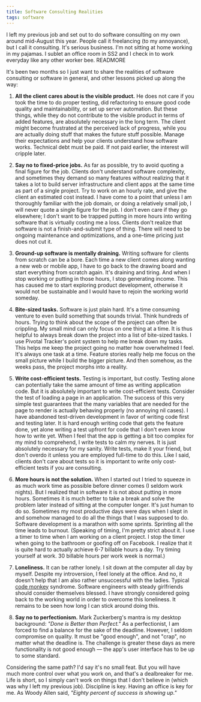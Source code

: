 ```yaml
---
title: Software Consulting Realities
tags: software
---
```


I left my previous job and set out to do software consulting on my own around mid-August this year.
People call it freelancing (to my annoyance), but I call it consulting. It's serious business. I'm not sitting at home working in my pajamas.
I sublet an office room in SS2 and I check in to work everyday like any other worker bee.
READMORE

It's been two months so I just want to share the realities of software consulting or software in general, and other lessons picked up along the way:

1. **All the client cares about is the visible product.** He does not care if you took the time to do proper
testing, did refactoring to ensure good code quality and maintainability, or set up server automation. But these things, while they do not
contribute to the visible product in terms of added features, are absolutely necessary in the long term. The client
might become frustrated at the perceived lack of progress, while you are actually doing stuff that makes the future stuff possible.
Manage their expectations and help your clients understand how software works. Technical debt must be paid. If not paid earlier, the interest will cripple later.

2. **Say no to fixed-price jobs.** As far as possible, try to avoid quoting a final figure for the job. Clients don't understand
software complexity, and sometimes they demand so many features without realizing that it takes a lot to build server infrastructure
and client apps at the same time as part of a single project. Try to work on an hourly rate, and give the client an estimated cost instead. I have come
to a point that unless I am thoroughly familiar with the job domain, or doing a relatively small job, I will never quote a single figure for the job. I don't even care
if they go elsewhere; I don't want to be trapped putting in more hours into writing software that is virtually costing me a loss.
Clients don't realize that software is not a finish-and-submit type of thing. There will need to be ongoing maintenance and optimizations, and a one-time pricing just does not cut it.

3. **Ground-up software is mentally draining.** Writing software for clients from scratch can be a bore. Each time a new client comes along wanting a new web or mobile app,
I have to go back to the drawing board and start everything from scratch again. It's draining and tiring. And when I stop working or putting in those
hours, I stop generating income. This has caused me to start exploring product development, otherwise it would not
be sustainable and I would have to rejoin the working world someday.

4. **Bite-sized tasks.** Software is just plain hard. It's a time consuming venture to even build something that sounds trivial. Think hundreds of hours.
Trying to think about the scope of the project can often be crippling. My small mind can only focus on one thing at a time.
It is thus helpful to always break down the project into a list of bite-sized tasks. I use Pivotal Tracker's point system
to help me break down my tasks. This helps me keep the project going no matter how overwhelmed I feel. It's always one task at a time.
Feature stories really help me focus on the small picture while I build the bigger picture. And then somehow, as the weeks pass, the project morphs into a reality.

5. **Write cost-efficient tests.** Testing is important, but costly. Testing alone can potentially take the same amount of time as writing application code. But it is absolutely important to write cost-efficient
tests. Consider the test of loading a page in an application. The success of this very simple test guarantees that
the many variables that are needed for the page to render is actually behaving properly (no annoying nil cases). I have abandoned test-driven development
in favor of writing code first and testing later. It is hard enough writing code that gets the feature done, yet
alone writing a test upfront for code that I don't even know how to write yet. When I feel that the app is getting a bit too
complex for my mind to comprehend, I write tests to calm my nerves. It is just absolutely necessary for my sanity. Write tests, make it your
friend, but don't overdo it unless you are employed full-time to do this. Like I said, clients don't care about tests so it is important to write
only cost-efficient tests if you are consulting.

6. **More hours is not the solution.** When I started out I tried to squeeze in as much work time as possible before dinner comes (I seldom work nights).
But I realized that in software it is not about putting in more hours.
Sometimes it is much better to take a break and solve the problem later instead of sitting at the computer longer.
It's just human to do so. Sometimes my most productive days were days when I slept in and somehow managed to do all the things that I was supposed to do.
Software development is a marathon with some sprints. Sprinting all the time leads to burnout.
(Speaking of timing, I'm pretty strict about it. I use a timer to time when I am working on a client project. I stop the timer when going to the bathroom or goofing off on Facebook.
I realize that it is quite hard to actually achieve 6-7 billable hours a day. Try timing yourself at work. 30 billable hours per work week is normal.)

7. **Loneliness.** It can be rather lonely. I sit down at the computer all day by myself.
Despite my introversion, I feel lonely at the office. And no, it doesn't help
that I am also rather unsuccessful with the ladies. Typical [code monkey](https://www.youtube.com/watch?v=kWrjYdD0Tg0) syndrome.
Software engineers with steady girlfriends should consider themselves blessed. I have strongly considered going back to the working world in order to overcome this loneliness. It remains to be seen how long I can stick around doing this.

8. **Say no to perfectionism.** Mark Zuckerberg's mantra is my desktop background: *"Done is Better than Perfect."* As a perfectionist, I am forced to find a balance for the sake of the deadline. However, I seldom compromise on quality. It must be
"good enough", and not "crap", no matter what the deadline is. The challenge is greater these days as mere functionality is not good enough — the app's user interface has to be up to some standard.

Considering the same path? I'd say it's no small feat. But you will have much more control over what you work on, and that's a dealbreaker for me. Life is short, so I simply can't work on things that I don't believe in (which was why I left my previous job).
Discipline is key. Having an office is key for me. As Woody Allen said, *"Eighty percent of success is showing up."*
